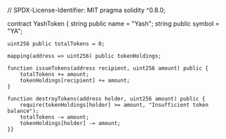 // SPDX-License-Identifier: MIT
pragma solidity ^0.8.0;

contract YashToken {
    string public name = "Yash"; 
    string public symbol = "YA";  

    uint256 public totalTokens = 0; 

    mapping(address => uint256) public tokenHoldings;

    function issueTokens(address recipient, uint256 amount) public {
        totalTokens += amount;
        tokenHoldings[recipient] += amount;
    }

    function destroyTokens(address holder, uint256 amount) public {
        require(tokenHoldings[holder] >= amount, "Insufficient token balance");
        totalTokens -= amount;
        tokenHoldings[holder] -= amount;
    }}
